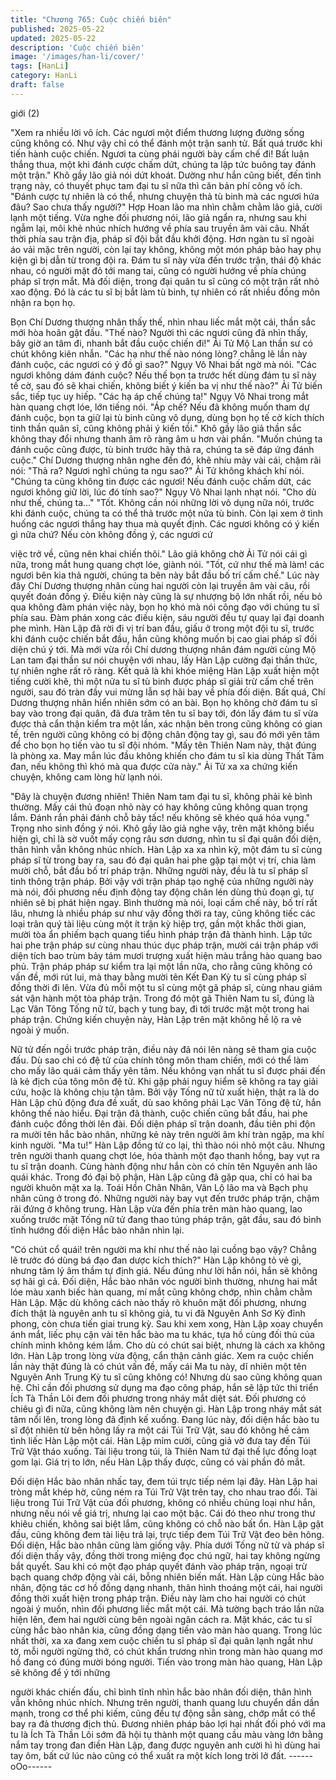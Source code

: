 ```yaml
---
title: "Chương 765: Cuộc chiến biên"
published: 2025-05-22
updated: 2025-05-22
description: 'Cuộc chiến biên'
image: '/images/han-li/cover/'
tags: [HanLi]
category: HanLi
draft: false
---
```


giới (2)

"Xem ra nhiều lời vô ích. Các ngươi một điểm thương lượng
đường sống cũng không có. Như vậy chỉ có thể đánh một trận
sanh tử. Bất quá trước khi tiến hành cuộc chiến. Ngươi ta cùng
phái người bày cấm chế đi! Bất luận thắng thua, một khi đánh
cược chấm dứt, chúng ta lập tức buông tay đánh một trận." Khô
gầy lão giả nói dứt khoát.
Dường như hắn cũng biết, đến tình trạng này, có thuyết phục tam
đại tu sĩ nữa thì căn bản phí công vô ích.
"Đánh cược tự nhiên là có thể, nhưng chuyện thả tù binh mà các
ngươi hứa đâu? Sao chưa thấy người?" Hợp Hoan lão ma nhìn
chằm chằm lão giả, cười lạnh một tiếng.
Vừa nghe đối phương nói, lão giả ngẩn ra, nhưng sau khi ngẫm
lại, môi khẻ nhúc nhích hướng về phía sau truyền âm vài câu.
Nhất thời phía sau trận địa, pháp sĩ đội bắt đầu khởi động.
Hơn ngàn tu sĩ ngoài áo vải mặc trên người, còn lại tay không,
không một món pháp bảo hay phụ kiện gì bị dẫn từ trong đội ra.
Đám tu sĩ này vừa đến trước trận, thái độ khác nhau, có người
mặt đỏ tới mang tai, cũng có người hướng về phía chúng pháp sĩ
trợn mắt.
Mà đối diện, trong đại quân tu sĩ cũng có một trận rất nhỏ xao
động.
Đó là các tu sĩ bị bắt làm tù binh, tự nhiên có rất nhiều đồng môn
nhận ra bọn họ.

Bọn Chí Dương thượng nhân thấy thế, nhìn nhau liếc mắt một
cái, thần sắc mới hòa hoãn gật đầu.
"Thế nào? Người thì các ngươi cũng đã nhìn thấy, bây giờ an tâm
đi, nhanh bắt đầu cuộc chiến đi!" Ải Tử Mộ Lan thần sư có chút
không kiên nhẫn.
"Các hạ như thế nào nóng lòng? chẳng lẽ lần này đánh cuộc, các
ngươi có ý đồ gì sao?" Ngụy Vô Nhai bất ngờ mà nói.
"Các ngươi không dám đánh cuộc? Nếu thế bọn ta trước hết dùng
đám tu sĩ này tế cờ, sau đó sẽ khai chiến, không biết ý kiến ba vị
như thế nào?" Ải Tử biến sắc, tiếp tục uy hiếp.
"Các hạ áp chế chúng ta!" Ngụy Vô Nhai trong mắt hàn quang
chợt lóe, lớn tiếng nói.
"Áp chế? Nếu đã không muốn tham dự đánh cuộc, bọn ta giữ lại
tù binh cũng vô dụng, dùng bọn họ tế cờ kích thích tinh thần quân
sĩ, cũng không phải ý kiến tồi." Khô gầy lão giả thần sắc không
thay đổi nhưng thanh âm rõ ràng âm u hơn vài phần.
"Muốn chúng ta đánh cuộc cũng được, tù binh trước hãy thả ra,
chúng ta sẽ đáp ứng đánh cuộc." Chí Dương thượng nhân nghe
đến đó, khẽ nhíu mày vài cái, chậm rãi nói:
"Thả ra? Ngươi nghĩ chúng ta ngu sao?" Ải Tử không khách khí
nói.
"Chúng ta cũng không tin được các ngươi! Nếu đánh cuộc chấm
dứt, các ngươi không giữ lời, lúc đó tính sao?" Ngụy Vô Nhai lạnh
nhạt nói.
"Cho dù như thế, chúng ta..."
"Tốt. Không cần nói những lời vô dụng nữa nói, trước khi đánh
cuộc, chúng ta có thể thả trước một nửa tù binh. Còn lại xem ở
tình huống các ngươi thắng hay thua mà quyết định. Các ngươi
không có ý kiến gì nữa chứ? Nếu còn không đồng ý, các ngươi cứ

việc trở về, cũng nên khai chiến thôi." Lão giả không chờ Ải Tử
nói cái gì nữa, trong mắt hung quang chợt lóe, giành nói.
"Tốt, cứ như thế mà làm! các ngươi bên kia thả người, chúng ta
bên này bắt đầu bố trí cấm chế." Lúc này đây Chí Dương thượng
nhân cùng hai người còn lại truyền âm vài câu, rồi quyết đoán
đồng ý.
Điều kiện này cũng là sự nhượng bộ lớn nhất rồi, nếu bỏ qua
không đàm phán việc này, bọn họ khó mà nói công đạo với chúng
tu sĩ phía sau.
Đàm phán xong các điều kiện, sáu người đều tự quay lại đại
doanh phe mình.
Hàn Lập đã rời đi vị trí ban đầu, giấu ở trong một đội tu sĩ, trước
khi đánh cuộc chiến bắt đầu, hắn cũng không muốn bị cao giai
pháp sĩ đối diện chú ý tới.
Mà mới vừa rồi Chí dương thượng nhân đám người cùng Mộ Lan
tam đại thần sư nói chuyện với nhau, lấy Hàn Lập cường đại thần
thức, tự nhiên nghe rất rõ ràng.
Kết quả là khi khóe miệng Hàn Lập xuất hiện một tiếng cười khẽ,
thì một nửa tu sĩ tù binh được pháp sĩ giải trừ cấm chế trên
người, sau đó tràn đầy vui mừng lẫn sợ hãi bay về phía đối diện.
Bất quá, Chí Dương thượng nhân hiển nhiên sớm có an bài.
Bọn họ không chờ đám tu sĩ bay vào trong đại quân, đã đưa trăm
tên tu sĩ bay tới, đón lấy đám tu sĩ vừa được thả cẩn thận kiểm tra
một lần, xác nhận bên trong cũng không có gian tế, trên người
cũng không có bị động chân động tay gì, sau đó mới yên tâm để
cho bọn họ tiến vào tu sĩ đội nhóm.
"Mấy tên Thiên Nam này, thật đúng là phòng xa. May mắn lúc đầu
không khiến cho đám tu sĩ kia dùng Thất Tâm đan, nếu không thì
khó mà qua được cửa này." Ải Tử xa xa chứng kiến chuyện,
không cam lòng hừ lạnh nói.

"Đây là chuyện đương nhiên! Thiên Nam tam đại tu sĩ, không phải
kẻ bình thường. Mấy cái thủ đoạn nhỏ này có hay không cũng
không quan trọng lắm. Đánh rắn phải đánh chỗ bảy tấc! nếu
không sẽ khéo quá hóa vụng." Trọng nho sinh đồng ý nói.
Khô gầy lão giả nghe vậy, trên mặt không biểu hiện gì, chỉ là sờ
vuốt mấy cọng râu sơn dương, nhìn tu sĩ đại quân đối diện, thân
hình vẫn không nhúc nhích.
Hàn Lập xa xa nhìn kỹ, một đám tu sĩ cùng pháp sĩ từ trong bay
ra, sau đó đại quân hai phe gặp tại một vị trí, chia làm mười chỗ,
bắt đầu bố trí pháp trận.
Những người này, đều là tu sĩ pháp sĩ tinh thông trận pháp. Bởi
vậy với trận pháp tạo nghệ của những người này mà nói, đối
phương nếu định động tay động chân lén dùng thủ đoạn gì, tự
nhiên sẽ bị phát hiện ngay.
Bình thường mà nói, loại cấm chế này, bố trí rất lâu, nhưng là
nhiều pháp sư như vậy đồng thời ra tay, cũng không tiếc các loại
trân quý tài liệu cùng một ít trận kỳ hiệp trợ, gần một khắc thời
gian, mười tòa ẩn phiếm bạch quang tiểu hình pháp trận đã thành
hình.
Lập tức hai phe trận pháp sư cùng nhau thúc dục pháp trận, mười
cái trận pháp với diện tích bao trùm bảy tám mươi trượng xuất
hiện màu trắng hào quang bao phủ.
Trận pháp pháp sư kiểm tra lại một lần nữa, cho rằng cũng không
có vấn đề, mới rút lui, mà thay bằng mười tên Kết Đan Kỳ tu sĩ
cùng pháp sĩ đồng thời đi lên.
Vừa đủ mỗi một tu sĩ cùng một gã pháp sĩ, cùng nhau giám sát
vận hành một tòa pháp trận.
Trong đó một gã Thiên Nam tu sĩ, đúng là Lạc Vân Tông Tống nữ
tử, bạch y tung bay, đi tới trước mặt một trong hai pháp trận.
Chứng kiến chuyện này, Hàn Lập trên mặt không hề lộ ra vẻ
ngoài ý muốn.

Nữ tử đến ngồi trước pháp trận, điều này đã nói lên nàng sẽ tham
gia cuộc đấu. Dù sao chỉ có đệ tử của chính tông môn tham
chiến, mới có thể làm cho mấy lão quái cảm thấy yên tâm.
Nếu không vạn nhất tu sĩ được phái đến là kẻ địch của tông môn
đệ tử. Khi gặp phải nguy hiểm sẽ không ra tay giải cứu, hoặc là
không chịu tận tâm.
Bởi vậy Tống nữ tử xuất hiện, thật ra là do Hàn Lập chủ động đưa
đề xuất, dù sao không phải Lạc Vân Tông đệ tử, hắn không thế
nào hiểu.
Đại trận đã thành, cuộc chiến cũng bắt đầu, hai phe đánh cuộc
đồng thời lên đài.
Đối diện pháp sĩ trận doanh, đầu tiên phi độn ra mười tên hắc bào
nhân, những kẻ này trên người âm khí tràn ngập, ma khí kinh
người.
"Ma tu!"
Hàn Lập đồng tử co lại, thì thào nói nhỏ một câu. Nhưng trên
người thanh quang chợt lóe, hóa thành một đạo thanh hồng, bay
vụt ra tu sĩ trận doanh.
Cùng hành động như hắn còn có chín tên Nguyên anh lão quái
khác. Trong đó đại bộ phận, Hàn Lập cũng đã gặp qua, chỉ có hai
ba người khuôn mặt xa lạ.
Toái Hồn Chân Nhân, Vân Lộ lão ma và Bạch phụ nhân cũng ở
trong đó.
Những người này bay vụt đến trước pháp trận, chậm rãi đứng ở
không trung.
Hàn Lập vừa đến phía trên màn hào quang, lao xuống trước mặt
Tống nữ tử đang thao túng pháp trận, gật đầu, sau đó bình tĩnh
hướng đối diện Hắc bào nhân nhìn lại.

"Có chút cổ quái! trên người ma khí như thế nào lại cuồng bạo
vậy? Chẳng lẽ trước đó dùng bá đạo đan dược kích thích?" Hàn
Lập không tỏ vẻ gì, nhưng tâm lý âm thầm tự định giá.
Nếu đúng như lời hắn nói, hắn sẽ không sợ hãi gì cả.
Đối diện, Hắc bào nhân vóc người bình thường, nhưng hai mắt
lóe màu xanh biếc hàn quang, mí mắt cũng không chớp, nhìn
chằm chằm Hàn Lập.
Mặc dù không cách nào thấy rõ khuôn mặt đối phương, nhưng
đích thật là nguyên anh tu sĩ không giả, tu vi đã Nguyên Anh Sơ
Kỳ đỉnh phong, còn chưa tiến giai trung kỳ.
Sau khi xem xong, Hàn Lập xoay chuyển ánh mắt, liếc phụ cận
vài tên hắc bào ma tu khác, tựa hồ cùng đối thủ của chính mình
không kém lắm. Cho dù có chút sai biệt, nhưng là cách xa không
lớn.
Hàn Lập trong lòng vừa động, cẩn thận cảnh giác.
Xem ra cuộc chiến lần này thật đúng là có chút vấn đề, mấy cái
Ma tu này, dĩ nhiên một tên Nguyên Anh Trung Kỳ tu sĩ cũng
không có! Nhưng dù sao cũng không quan hệ. Chỉ cần đối
phương sử dụng ma đạo công pháp, hắn sẽ lập tức thi triển Ích
Tà Thần Lôi đem đối phương trong nháy mắt diệt sát. Đối phương
có chiêu gì đi nữa, cũng không làm nên chuyện gì.
Hàn Lập trong nháy mắt sát tâm nổi lên, trong lòng đã định kế
xuống.
Đang lúc này, đối diện hắc bào tu sĩ đột nhiên từ bên hông lấy ra
một cái Túi Trữ Vật, sau đó không hề cảm tình liếc Hàn Lập một
cái.
Hàn Lập mỉm cười, cũng giả vờ đưa tay đến Túi Trữ Vật tháo
xuống.
Tài liệu trong túi, là Thiên Nam tứ đại thế lực đồng loạt gom lại.
Giá trị to lớn, nếu Hàn Lập thấy được, cũng có vài phần đỏ mắt.

Đối diện Hắc bào nhân nhấc tay, đem túi trực tiếp ném lại đây.
Hàn Lập hai tròng mắt khép hờ, cũng ném ra Túi Trữ Vật trên tay,
cho nhau trao đổi.
Tài liệu trong Túi Trữ Vật của đối phương, không có nhiều chủng
loại như hắn, nhưng nếu nói về giá trị, nhưng lại cao một bậc. Cái
đó theo như trong thư khiêu chiến, không sai biệt lắm, cũng
không có chỗ nào bất ổn.
Hàn Lập gật đầu, cũng không đem tài liệu trả lại, trực tiếp đem Túi
Trữ Vật đeo bên hông.
Đối diện, Hắc bào nhân cũng làm giống vậy.
Phía dưới Tống nữ tử và pháp sĩ đối diện thấy vậy, đồng thời
trong miệng đọc chú ngữ, hai tay không ngừng bắt quyết.
Sau khi có một đạo pháp quyết đánh vào pháp trận, ngoại trừ
bạch quang chớp động vài cái, bỗng nhiên biến mất.
Hàn Lập cùng Hắc bào nhân, động tác cơ hồ đồng dạng nhanh,
thân hình thoáng một cái, hai người đồng thời xuất hiện trong
pháp trận.
Điều này làm cho hai người có chút ngoài ý muốn, nhìn đối
phương liếc mắt một cái.
Mà tường bạch tráo lần nữa hiện lên, đem hai người cùng bên
ngoài ngăn cách ra.
Mặt khác, các tu sĩ cùng hắc bào nhân kia, cũng đồng dạng tiến
vào màn hào quang.
Trong lúc nhất thời, xa xa đang xem cuộc chiến tu sĩ pháp sĩ đại
quân lạnh ngắt như tờ, mỗi người ngừng thở, có chút khẩn
trương nhìn trong màn hào quang mơ hồ đang có đúng mười
bóng người.
Tiến vào trong màn hào quang, Hàn Lập sẽ không để ý tới những

người khác chiến đấu, chỉ bình tĩnh nhìn hắc bào nhân đối diện,
thân hình vẫn không nhúc nhích. Nhưng trên người, thanh quang
lưu chuyển dần dần mạnh, trong cơ thể phi kiếm, cũng đều tự
động sẵn sàng, chớp mắt có thể bay ra đả thương địch thủ.
Đương nhiên pháp bảo lợi hại nhất đối phó với ma tu là Ích Tà
Thần Lôi sớm đã hội tụ thành một quang cầu màu vàng lớn bằng
nắm tay trong đan điền Hàn Lập, đang được nguyên anh cười hì
hì dùng hai tay ôm, bất cứ lúc nào cũng có thể xuất ra một kích
long trời lở đất.
------oOo------
